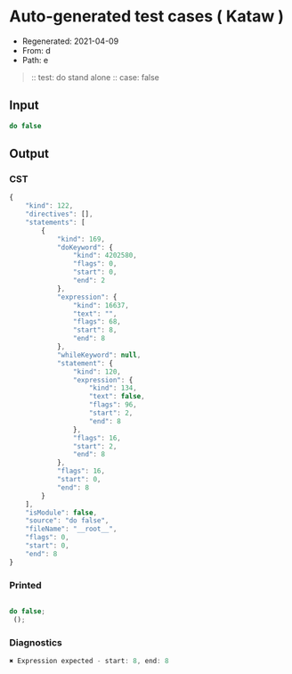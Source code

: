 # Auto-generated test cases ( Kataw )
- Regenerated: 2021-04-09
- From: d
- Path: e
> :: test: do stand alone
> :: case: false
## Input

`````js
do false
`````

## Output

### CST

```javascript
{
    "kind": 122,
    "directives": [],
    "statements": [
        {
            "kind": 169,
            "doKeyword": {
                "kind": 4202580,
                "flags": 0,
                "start": 0,
                "end": 2
            },
            "expression": {
                "kind": 16637,
                "text": "",
                "flags": 68,
                "start": 8,
                "end": 8
            },
            "whileKeyword": null,
            "statement": {
                "kind": 120,
                "expression": {
                    "kind": 134,
                    "text": false,
                    "flags": 96,
                    "start": 2,
                    "end": 8
                },
                "flags": 16,
                "start": 2,
                "end": 8
            },
            "flags": 16,
            "start": 0,
            "end": 8
        }
    ],
    "isModule": false,
    "source": "do false",
    "fileName": "__root__",
    "flags": 0,
    "start": 0,
    "end": 8
}
```

### Printed

```javascript

do false;
 ();
```

### Diagnostics

```javascript
✖ Expression expected - start: 8, end: 8

```

